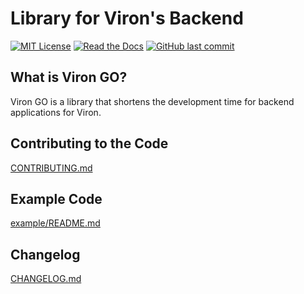 # Library for Viron's Backend

[![MIT License](http://img.shields.io/badge/license-MIT-blue.svg?style=flat)](LICENSE)
[![Read the Docs](https://img.shields.io/readthedocs/pip.svg)](https://discovery.viron.plus/docs/introduction/)
[![GitHub last commit](https://img.shields.io/github/last-commit/cam-inc/viron.svg)]()

## What is Viron GO?

Viron GO is a library that shortens the development time for backend applications for Viron.

## Contributing to the Code
[CONTRIBUTING.md](./CONTRIBUTING.md)

## Example Code
[example/README.md](./example/README.md)

## Changelog

[CHANGELOG.md](./CHANGELOG.md)
